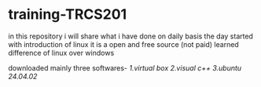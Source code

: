 # training-TRCS201
in this repository i will share what i have done on daily basis
the day started with introduction of linux 
it is a open and free source (not paid)
learned difference of linux over windows

downloaded mainly three softwares-
*1.virtual box*
*2.visual c++*
*3.ubuntu 24.04.02*

